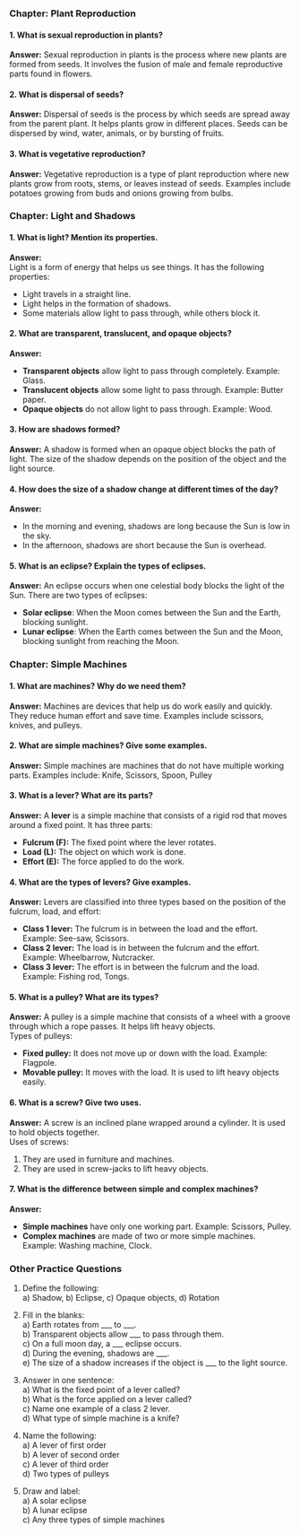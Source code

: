 ### **Chapter: Plant Reproduction**  

#### **1. What is sexual reproduction in plants?**  
**Answer:** Sexual reproduction in plants is the process where new plants are formed from seeds. It involves the fusion of male and female reproductive parts found in flowers.  

#### **2. What is dispersal of seeds?**  
**Answer:** Dispersal of seeds is the process by which seeds are spread away from the parent plant. It helps plants grow in different places. Seeds can be dispersed by wind, water, animals, or by bursting of fruits.  

#### **3. What is vegetative reproduction?**  
**Answer:** Vegetative reproduction is a type of plant reproduction where new plants grow from roots, stems, or leaves instead of seeds. Examples include potatoes growing from buds and onions growing from bulbs.  
 
### **Chapter: Light and Shadows**  

#### **1. What is light? Mention its properties.**  
**Answer:**  
Light is a form of energy that helps us see things. It has the following properties:  
- Light travels in a straight line.  
- Light helps in the formation of shadows.  
- Some materials allow light to pass through, while others block it.  

#### **2. What are transparent, translucent, and opaque objects?**  
**Answer:**  
- **Transparent objects** allow light to pass through completely. Example: Glass.  
- **Translucent objects** allow some light to pass through. Example: Butter paper.  
- **Opaque objects** do not allow light to pass through. Example: Wood.  

#### **3. How are shadows formed?**  
**Answer:** A shadow is formed when an opaque object blocks the path of light. The size of the shadow depends on the position of the object and the light source.  

#### **4. How does the size of a shadow change at different times of the day?**  
**Answer:**  
- In the morning and evening, shadows are long because the Sun is low in the sky.  
- In the afternoon, shadows are short because the Sun is overhead.  

#### **5. What is an eclipse? Explain the types of eclipses.**  
**Answer:** An eclipse occurs when one celestial body blocks the light of the Sun. There are two types of eclipses:  
- **Solar eclipse**: When the Moon comes between the Sun and the Earth, blocking sunlight.  
- **Lunar eclipse**: When the Earth comes between the Sun and the Moon, blocking sunlight from reaching the Moon.  
 
### **Chapter: Simple Machines**  

#### **1. What are machines? Why do we need them?**  
**Answer:** Machines are devices that help us do work easily and quickly. They reduce human effort and save time. Examples include scissors, knives, and pulleys.  

#### **2. What are simple machines? Give some examples.**  
**Answer:** Simple machines are machines that do not have multiple working parts. Examples include: Knife, Scissors, Spoon, Pulley  

#### **3. What is a lever? What are its parts?**  
**Answer:** A **lever** is a simple machine that consists of a rigid rod that moves around a fixed point. It has three parts:  
- **Fulcrum (F):** The fixed point where the lever rotates.  
- **Load (L):** The object on which work is done.  
- **Effort (E):** The force applied to do the work.  

#### **4. What are the types of levers? Give examples.**  
**Answer:** Levers are classified into three types based on the position of the fulcrum, load, and effort:  
- **Class 1 lever:** The fulcrum is in between the load and the effort. Example: See-saw, Scissors.  
- **Class 2 lever:** The load is in between the fulcrum and the effort. Example: Wheelbarrow, Nutcracker.  
- **Class 3 lever:** The effort is in between the fulcrum and the load. Example: Fishing rod, Tongs.  

#### **5. What is a pulley? What are its types?**  
**Answer:** A pulley is a simple machine that consists of a wheel with a groove through which a rope passes. It helps lift heavy objects.  
Types of pulleys:  
- **Fixed pulley:** It does not move up or down with the load. Example: Flagpole.  
- **Movable pulley:** It moves with the load. It is used to lift heavy objects easily.  

#### **6. What is a screw? Give two uses.**  
**Answer:** A screw is an inclined plane wrapped around a cylinder. It is used to hold objects together.  
Uses of screws:  
1. They are used in furniture and machines.  
2. They are used in screw-jacks to lift heavy objects.  

#### **7. What is the difference between simple and complex machines?**  
**Answer:**  
- **Simple machines** have only one working part. Example: Scissors, Pulley.  
- **Complex machines** are made of two or more simple machines. Example: Washing machine, Clock.  
 
### **Other Practice Questions**  

1. Define the following:  
   a) Shadow,   b) Eclipse,   c) Opaque objects,   d) Rotation  

2. Fill in the blanks:  
   a) Earth rotates from ___ to ___.  
   b) Transparent objects allow ___ to pass through them.  
   c) On a full moon day, a ___ eclipse occurs.  
   d) During the evening, shadows are ___.  
   e) The size of a shadow increases if the object is ___ to the light source.  

3. Answer in one sentence:  
   a) What is the fixed point of a lever called?  
   b) What is the force applied on a lever called?  
   c) Name one example of a class 2 lever.  
   d) What type of simple machine is a knife?  

4. Name the following:  
   a) A lever of first order  
   b) A lever of second order  
   c) A lever of third order  
   d) Two types of pulleys  

5. Draw and label:  
   a) A solar eclipse  
   b) A lunar eclipse  
   c) Any three types of simple machines  
